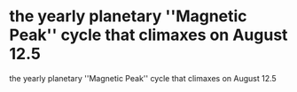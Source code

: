 # the yearly planetary ''Magnetic Peak'' cycle that climaxes on August 12.5

the yearly planetary ''Magnetic Peak'' cycle that climaxes on August 12.5